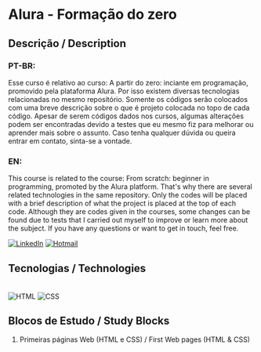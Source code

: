 # Alura - Formação do zero
## Descrição / Description 

### PT-BR:

Esse curso é relativo ao curso: A partir do zero: inciante em programação, promovido pela plataforma Alura. Por isso existem diversas tecnologias relacionadas no mesmo repositório. Somente os códigos serão colocados com uma breve descrição sobre o que é projeto colocada no topo de cada código. Apesar de serem códigos dados nos cursos, algumas alterações podem ser encontradas devido a testes que eu mesmo fiz para melhorar ou aprender mais sobre o assunto. Caso tenha qualquer dúvida ou queira entrar em contato, sinta-se a vontade.
### EN:

This course is related to the course: From scratch: beginner in programming, promoted by the Alura platform. That's why there are several related technologies in the same repository. Only the codes will be placed with a brief description of what the project is placed at the top of each code. Although they are codes given in the courses, some changes can be found due to tests that I carried out myself to improve or learn more about the subject. If you have any questions or want to get in touch, feel free.

[![LinkedIn](https://img.shields.io/badge/LinkedIn-0077B5?style=for-the-badge&logo=linkedin&logoColor=white)](https://www.linkedin.com/in/lucas-emanuel-oliveira-de-carvalho/) [![Hotmail](https://img.shields.io/badge/Microsoft_Outlook-0078D4?style=for-the-badge&logo=microsoft-outlook&logoColor=white
)](lucas.emanuel.carvalho@outlook.com)

## Tecnologias / Technologies

<div style="display: inline_block"><br>
<img align="center" alt="HTML" src=https://img.shields.io/badge/HTML-239120?style=for-the-badge&logo=html5&logoColor=white>
<img align="center" alt="CSS" src=https://img.shields.io/badge/CSS-239120?&style=for-the-badge&logo=css3&logoColor=white>
</div>

## Blocos de Estudo / Study Blocks
1. Primeiras páginas Web (HTML e CSS) / First Web pages (HTML & CSS)
